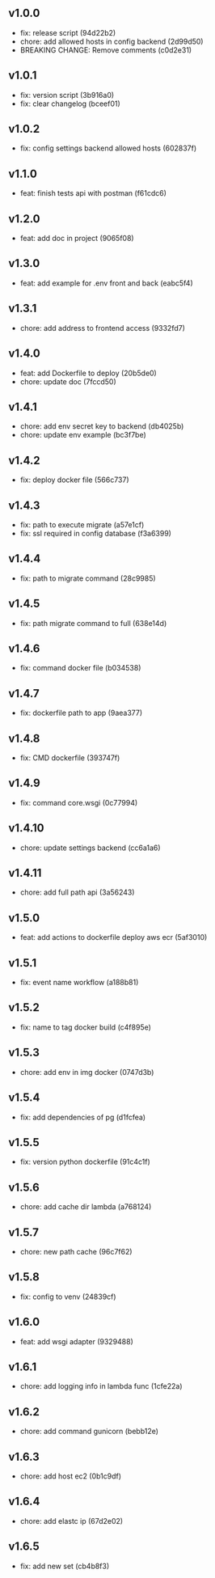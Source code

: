 ## v1.0.0
- fix: release script (94d22b2)
- chore: add allowed hosts in config backend (2d99d50)
- BREAKING CHANGE: Remove comments (c0d2e31)
## v1.0.1
- fix: version script (3b916a0)
- fix: clear changelog (bceef01)
## v1.0.2
- fix: config settings backend allowed hosts (602837f)
## v1.1.0
- feat: finish tests api with postman (f61cdc6)
## v1.2.0
- feat: add doc in project (9065f08)
## v1.3.0
- feat: add example for .env front and back (eabc5f4)
## v1.3.1
- chore: add address to frontend access (9332fd7)
## v1.4.0
- feat: add Dockerfile to deploy (20b5de0)
- chore: update doc (7fccd50)
## v1.4.1
- chore: add env secret key to backend (db4025b)
- chore: update env example (bc3f7be)
## v1.4.2
- fix: deploy docker file (566c737)
## v1.4.3
- fix: path to execute migrate (a57e1cf)
- fix: ssl required in config database (f3a6399)
## v1.4.4
- fix: path to migrate command (28c9985)
## v1.4.5
- fix: path migrate command to full (638e14d)
## v1.4.6
- fix: command docker file (b034538)
## v1.4.7
- fix: dockerfile path to app (9aea377)
## v1.4.8
- fix: CMD dockerfile (393747f)
## v1.4.9
- fix: command core.wsgi (0c77994)
## v1.4.10
- chore: update settings backend (cc6a1a6)
## v1.4.11
- chore: add full path api (3a56243)
## v1.5.0
- feat: add actions to dockerfile deploy aws ecr (5af3010)
## v1.5.1
- fix: event name workflow (a188b81)
## v1.5.2
- fix: name to tag docker build (c4f895e)
## v1.5.3
- chore: add env in img docker (0747d3b)
## v1.5.4
- fix: add dependencies of pg (d1fcfea)
## v1.5.5
- fix: version python dockerfile (91c4c1f)
## v1.5.6
- chore: add cache dir lambda (a768124)
## v1.5.7
- chore: new path cache (96c7f62)
## v1.5.8
- fix: config to venv (24839cf)
## v1.6.0
- feat: add wsgi adapter (9329488)
## v1.6.1
- chore: add logging info in lambda func (1cfe22a)
## v1.6.2
- chore: add command gunicorn (bebb12e)
## v1.6.3
- chore: add host ec2 (0b1c9df)
## v1.6.4
- chore: add elastc ip (67d2e02)
## v1.6.5
- fix: add new set (cb4b8f3)